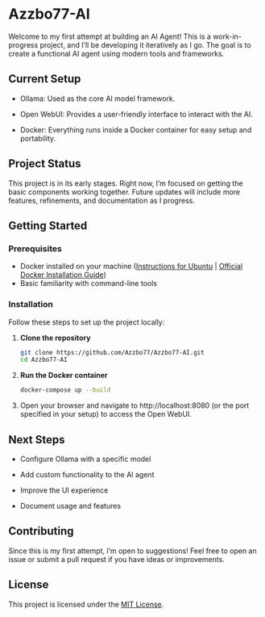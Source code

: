 # Azzbo77-AI

Welcome to my first attempt at building an AI Agent! This is a work-in-progress project, and I’ll be developing it iteratively as I go. The goal is to create a functional AI agent using modern tools and frameworks.

## Current Setup

- Ollama: Used as the core AI model framework.

- Open WebUI: Provides a user-friendly interface to interact with the AI.

- Docker: Everything runs inside a Docker container for easy setup and portability.

## Project Status

This project is in its early stages. Right now, I’m focused on getting the basic components working together. Future updates will include more features, refinements, and documentation as I progress.

## Getting Started

### Prerequisites

- Docker installed on your machine ([Instructions for Ubuntu](docker-install-ubuntu.md) | [Official Docker Installation Guide](https://docs.docker.com/get-docker/))
- Basic familiarity with command-line tools
  
### Installation

Follow these steps to set up the project locally:

1. **Clone the repository**
   ```bash
   git clone https://github.com/Azzbo77/Azzbo77-AI.git
   cd Azzbo77-AI
   ```

2. **Run the Docker container**
   ```bash
   docker-compose up --build
   ```

3. Open your browser and navigate to http://localhost:8080 (or the port specified in your setup) to access the Open WebUI.
## Next Steps

- Configure Ollama with a specific model

- Add custom functionality to the AI agent

- Improve the UI experience

- Document usage and features

## Contributing
Since this is my first attempt, I’m open to suggestions! Feel free to open an issue or submit a pull request if you have ideas or improvements.

## License

This project is licensed under the [MIT License](LICENSE).


